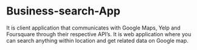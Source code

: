 # Business-search-App
It is client application that communicates with Google Maps, Yelp and Foursquare through their respective API’s.
It is web application where you can search anything within location and get related data on Google map.
